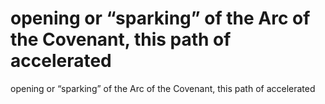 # opening or “sparking” of the Arc of the Covenant, this path of accelerated

opening or “sparking” of the Arc of the Covenant, this path of accelerated